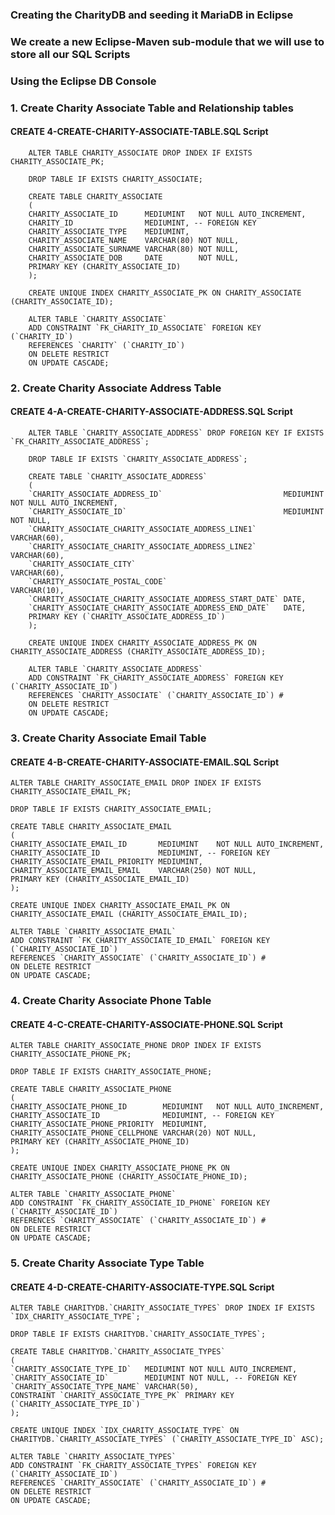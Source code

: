 ### Creating the CharityDB and seeding  it MariaDB in Eclipse

### We create a new Eclipse-Maven sub-module that we will use to store all our SQL Scripts

### Using the Eclipse DB Console


### 1. Create Charity Associate Table and Relationship tables

#### CREATE 4-CREATE-CHARITY-ASSOCIATE-TABLE.SQL Script

        ALTER TABLE CHARITY_ASSOCIATE DROP INDEX IF EXISTS CHARITY_ASSOCIATE_PK;
        
        DROP TABLE IF EXISTS CHARITY_ASSOCIATE;
        
        CREATE TABLE CHARITY_ASSOCIATE
        (
        CHARITY_ASSOCIATE_ID      MEDIUMINT   NOT NULL AUTO_INCREMENT,
        CHARITY_ID                MEDIUMINT, -- FOREIGN KEY
        CHARITY_ASSOCIATE_TYPE    MEDIUMINT,
        CHARITY_ASSOCIATE_NAME    VARCHAR(80) NOT NULL,
        CHARITY_ASSOCIATE_SURNAME VARCHAR(80) NOT NULL,
        CHARITY_ASSOCIATE_DOB     DATE        NOT NULL,
        PRIMARY KEY (CHARITY_ASSOCIATE_ID)
        );
        
        CREATE UNIQUE INDEX CHARITY_ASSOCIATE_PK ON CHARITY_ASSOCIATE (CHARITY_ASSOCIATE_ID);
        
        ALTER TABLE `CHARITY_ASSOCIATE`
        ADD CONSTRAINT `FK_CHARITY_ID_ASSOCIATE` FOREIGN KEY (`CHARITY_ID`)
        REFERENCES `CHARITY` (`CHARITY_ID`)
        ON DELETE RESTRICT
        ON UPDATE CASCADE;


### 2. Create Charity Associate Address Table

#### CREATE 4-A-CREATE-CHARITY-ASSOCIATE-ADDRESS.SQL Script

        ALTER TABLE `CHARITY_ASSOCIATE_ADDRESS` DROP FOREIGN KEY IF EXISTS `FK_CHARITY_ASSOCIATE_ADDRESS`;
        
        DROP TABLE IF EXISTS `CHARITY_ASSOCIATE_ADDRESS`;
        
        CREATE TABLE `CHARITY_ASSOCIATE_ADDRESS`
        (
        `CHARITY_ASSOCIATE_ADDRESS_ID`                           MEDIUMINT NOT NULL AUTO_INCREMENT,
        `CHARITY_ASSOCIATE_ID`                                   MEDIUMINT NOT NULL,
        `CHARITY_ASSOCIATE_CHARITY_ASSOCIATE_ADDRESS_LINE1`      VARCHAR(60),
        `CHARITY_ASSOCIATE_CHARITY_ASSOCIATE_ADDRESS_LINE2`      VARCHAR(60),
        `CHARITY_ASSOCIATE_CITY`                                 VARCHAR(60),
        `CHARITY_ASSOCIATE_POSTAL_CODE`                          VARCHAR(10),
        `CHARITY_ASSOCIATE_CHARITY_ASSOCIATE_ADDRESS_START_DATE` DATE,
        `CHARITY_ASSOCIATE_CHARITY_ASSOCIATE_ADDRESS_END_DATE`   DATE,
        PRIMARY KEY (`CHARITY_ASSOCIATE_ADDRESS_ID`)
        );
        
        CREATE UNIQUE INDEX CHARITY_ASSOCIATE_ADDRESS_PK ON CHARITY_ASSOCIATE_ADDRESS (CHARITY_ASSOCIATE_ADDRESS_ID);
        
        ALTER TABLE `CHARITY_ASSOCIATE_ADDRESS`
        ADD CONSTRAINT `FK_CHARITY_ASSOCIATE_ADDRESS` FOREIGN KEY (`CHARITY_ASSOCIATE_ID`)
        REFERENCES `CHARITY_ASSOCIATE` (`CHARITY_ASSOCIATE_ID`) #
        ON DELETE RESTRICT
        ON UPDATE CASCADE;

### 3. Create Charity Associate Email Table

#### CREATE 4-B-CREATE-CHARITY-ASSOCIATE-EMAIL.SQL Script

    ALTER TABLE CHARITY_ASSOCIATE_EMAIL DROP INDEX IF EXISTS CHARITY_ASSOCIATE_EMAIL_PK;
    
    DROP TABLE IF EXISTS CHARITY_ASSOCIATE_EMAIL;
    
    CREATE TABLE CHARITY_ASSOCIATE_EMAIL
    (
    CHARITY_ASSOCIATE_EMAIL_ID       MEDIUMINT    NOT NULL AUTO_INCREMENT,
    CHARITY_ASSOCIATE_ID             MEDIUMINT, -- FOREIGN KEY
    CHARITY_ASSOCIATE_EMAIL_PRIORITY MEDIUMINT,
    CHARITY_ASSOCIATE_EMAIL_EMAIL    VARCHAR(250) NOT NULL,
    PRIMARY KEY (CHARITY_ASSOCIATE_EMAIL_ID)
    );
    
    CREATE UNIQUE INDEX CHARITY_ASSOCIATE_EMAIL_PK ON CHARITY_ASSOCIATE_EMAIL (CHARITY_ASSOCIATE_EMAIL_ID);
    
    ALTER TABLE `CHARITY_ASSOCIATE_EMAIL`
    ADD CONSTRAINT `FK_CHARITY_ASSOCIATE_ID_EMAIL` FOREIGN KEY (`CHARITY_ASSOCIATE_ID`)
    REFERENCES `CHARITY_ASSOCIATE` (`CHARITY_ASSOCIATE_ID`) #
    ON DELETE RESTRICT
    ON UPDATE CASCADE;

### 4. Create Charity Associate Phone Table

#### CREATE 4-C-CREATE-CHARITY-ASSOCIATE-PHONE.SQL Script

    ALTER TABLE CHARITY_ASSOCIATE_PHONE DROP INDEX IF EXISTS CHARITY_ASSOCIATE_PHONE_PK;
    
    DROP TABLE IF EXISTS CHARITY_ASSOCIATE_PHONE;
    
    CREATE TABLE CHARITY_ASSOCIATE_PHONE
    (
    CHARITY_ASSOCIATE_PHONE_ID        MEDIUMINT   NOT NULL AUTO_INCREMENT,
    CHARITY_ASSOCIATE_ID              MEDIUMINT, -- FOREIGN KEY
    CHARITY_ASSOCIATE_PHONE_PRIORITY  MEDIUMINT,
    CHARITY_ASSOCIATE_PHONE_CELLPHONE VARCHAR(20) NOT NULL,
    PRIMARY KEY (CHARITY_ASSOCIATE_PHONE_ID)
    );
    
    CREATE UNIQUE INDEX CHARITY_ASSOCIATE_PHONE_PK ON CHARITY_ASSOCIATE_PHONE (CHARITY_ASSOCIATE_PHONE_ID);
    
    ALTER TABLE `CHARITY_ASSOCIATE_PHONE`
    ADD CONSTRAINT `FK_CHARITY_ASSOCIATE_ID_PHONE` FOREIGN KEY (`CHARITY_ASSOCIATE_ID`)
    REFERENCES `CHARITY_ASSOCIATE` (`CHARITY_ASSOCIATE_ID`) #
    ON DELETE RESTRICT
    ON UPDATE CASCADE;

### 5. Create Charity Associate Type Table

#### CREATE 4-D-CREATE-CHARITY-ASSOCIATE-TYPE.SQL Script

    ALTER TABLE CHARITYDB.`CHARITY_ASSOCIATE_TYPES` DROP INDEX IF EXISTS `IDX_CHARITY_ASSOCIATE_TYPE`;
    
    DROP TABLE IF EXISTS CHARITYDB.`CHARITY_ASSOCIATE_TYPES`;
    
    CREATE TABLE CHARITYDB.`CHARITY_ASSOCIATE_TYPES`
    (
    `CHARITY_ASSOCIATE_TYPE_ID`   MEDIUMINT NOT NULL AUTO_INCREMENT,
    `CHARITY_ASSOCIATE_ID`        MEDIUMINT NOT NULL, -- FOREIGN KEY
    `CHARITY_ASSOCIATE_TYPE_NAME` VARCHAR(50),
    CONSTRAINT `CHARITY_ASSOCIATE_TYPE_PK` PRIMARY KEY (`CHARITY_ASSOCIATE_TYPE_ID`)
    );
    
    CREATE UNIQUE INDEX `IDX_CHARITY_ASSOCIATE_TYPE` ON CHARITYDB.`CHARITY_ASSOCIATE_TYPES` (`CHARITY_ASSOCIATE_TYPE_ID` ASC);
    
    ALTER TABLE `CHARITY_ASSOCIATE_TYPES`
    ADD CONSTRAINT `FK_CHARITY_ASSOCIATE_TYPES` FOREIGN KEY (`CHARITY_ASSOCIATE_ID`)
    REFERENCES `CHARITY_ASSOCIATE` (`CHARITY_ASSOCIATE_ID`) #
    ON DELETE RESTRICT
    ON UPDATE CASCADE;






